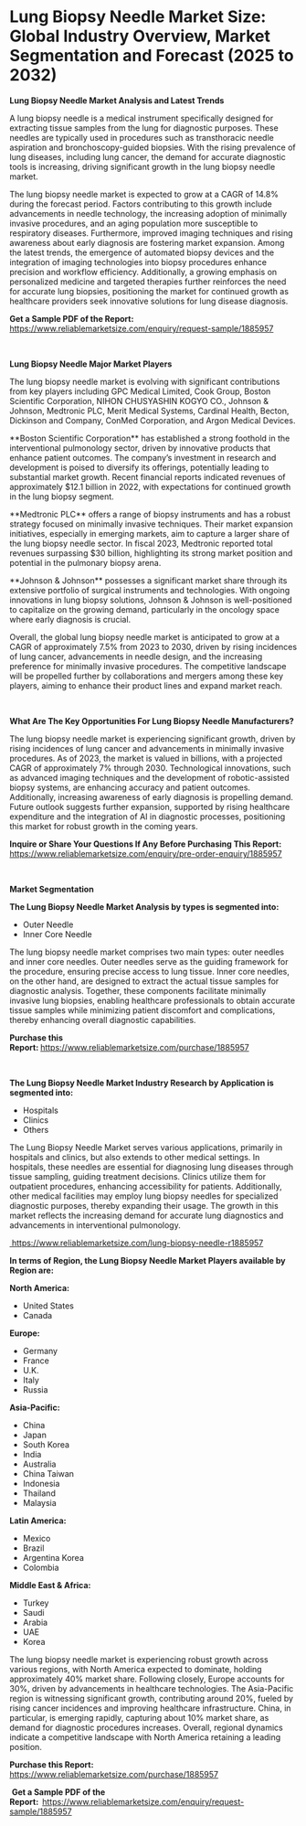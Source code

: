 <p><h1>Lung Biopsy Needle Market Size: Global Industry Overview, Market Segmentation and Forecast (2025 to 2032)</h1></p><p><strong>Lung Biopsy Needle Market Analysis and Latest Trends</strong></p>
<p><p>A lung biopsy needle is a medical instrument specifically designed for extracting tissue samples from the lung for diagnostic purposes. These needles are typically used in procedures such as transthoracic needle aspiration and bronchoscopy-guided biopsies. With the rising prevalence of lung diseases, including lung cancer, the demand for accurate diagnostic tools is increasing, driving significant growth in the lung biopsy needle market.</p><p>The lung biopsy needle market is expected to grow at a CAGR of 14.8% during the forecast period. Factors contributing to this growth include advancements in needle technology, the increasing adoption of minimally invasive procedures, and an aging population more susceptible to respiratory diseases. Furthermore, improved imaging techniques and rising awareness about early diagnosis are fostering market expansion. Among the latest trends, the emergence of automated biopsy devices and the integration of imaging technologies into biopsy procedures enhance precision and workflow efficiency. Additionally, a growing emphasis on personalized medicine and targeted therapies further reinforces the need for accurate lung biopsies, positioning the market for continued growth as healthcare providers seek innovative solutions for lung disease diagnosis.</p></p>
<p><strong>Get a Sample PDF of the Report:&nbsp;</strong> <a href="https://www.reliablemarketsize.com/enquiry/request-sample/1885957?utm_campaign=2782&utm_medium=2&utm_source=Github&utm_content=ia&utm_term=13042025&utm_id=lung-biopsy-needle">https://www.reliablemarketsize.com/enquiry/request-sample/1885957</a></p>
<p>&nbsp;</p>
<p><strong>Lung Biopsy Needle Major Market Players</strong></p>
<p><p>The lung biopsy needle market is evolving with significant contributions from key players including GPC Medical Limited, Cook Group, Boston Scientific Corporation, NIHON CHUSYASHIN KOGYO CO., Johnson & Johnson, Medtronic PLC, Merit Medical Systems, Cardinal Health, Becton, Dickinson and Company, ConMed Corporation, and Argon Medical Devices.</p><p>**Boston Scientific Corporation** has established a strong foothold in the interventional pulmonology sector, driven by innovative products that enhance patient outcomes. The company’s investment in research and development is poised to diversify its offerings, potentially leading to substantial market growth. Recent financial reports indicated revenues of approximately $12.1 billion in 2022, with expectations for continued growth in the lung biopsy segment.</p><p>**Medtronic PLC** offers a range of biopsy instruments and has a robust strategy focused on minimally invasive techniques. Their market expansion initiatives, especially in emerging markets, aim to capture a larger share of the lung biopsy needle sector. In fiscal 2023, Medtronic reported total revenues surpassing $30 billion, highlighting its strong market position and potential in the pulmonary biopsy arena.</p><p>**Johnson & Johnson** possesses a significant market share through its extensive portfolio of surgical instruments and technologies. With ongoing innovations in lung biopsy solutions, Johnson & Johnson is well-positioned to capitalize on the growing demand, particularly in the oncology space where early diagnosis is crucial.</p><p>Overall, the global lung biopsy needle market is anticipated to grow at a CAGR of approximately 7.5% from 2023 to 2030, driven by rising incidences of lung cancer, advancements in needle design, and the increasing preference for minimally invasive procedures. The competitive landscape will be propelled further by collaborations and mergers among these key players, aiming to enhance their product lines and expand market reach.</p></p>
<p>&nbsp;</p>
<p><strong>What Are The Key Opportunities For Lung Biopsy Needle Manufacturers?</strong></p>
<p><p>The lung biopsy needle market is experiencing significant growth, driven by rising incidences of lung cancer and advancements in minimally invasive procedures. As of 2023, the market is valued in billions, with a projected CAGR of approximately 7% through 2030. Technological innovations, such as advanced imaging techniques and the development of robotic-assisted biopsy systems, are enhancing accuracy and patient outcomes. Additionally, increasing awareness of early diagnosis is propelling demand. Future outlook suggests further expansion, supported by rising healthcare expenditure and the integration of AI in diagnostic processes, positioning this market for robust growth in the coming years.</p></p>
<p><strong>Inquire or Share Your Questions If Any Before Purchasing This Report:</strong> <a href="https://www.reliablemarketsize.com/enquiry/pre-order-enquiry/1885957?utm_campaign=2782&utm_medium=2&utm_source=Github&utm_content=ia&utm_term=13042025&utm_id=lung-biopsy-needle">https://www.reliablemarketsize.com/enquiry/pre-order-enquiry/1885957</a></p>
<p>&nbsp;</p>
<p><strong>Market Segmentation</strong></p>
<p><strong>The Lung Biopsy Needle Market Analysis by types is segmented into:</strong></p>
<p><ul><li>Outer Needle</li><li>Inner Core Needle</li></ul></p>
<p><p>The lung biopsy needle market comprises two main types: outer needles and inner core needles. Outer needles serve as the guiding framework for the procedure, ensuring precise access to lung tissue. Inner core needles, on the other hand, are designed to extract the actual tissue samples for diagnostic analysis. Together, these components facilitate minimally invasive lung biopsies, enabling healthcare professionals to obtain accurate tissue samples while minimizing patient discomfort and complications, thereby enhancing overall diagnostic capabilities.</p></p>
<p><strong>Purchase this Report:&nbsp;</strong><a href="https://www.reliablemarketsize.com/purchase/1885957?utm_campaign=2782&utm_medium=2&utm_source=Github&utm_content=ia&utm_term=13042025&utm_id=lung-biopsy-needle">https://www.reliablemarketsize.com/purchase/1885957</a></p>
<p>&nbsp;</p>
<p><strong>The Lung Biopsy Needle Market Industry Research by Application is segmented into:</strong></p>
<p><ul><li>Hospitals</li><li>Clinics</li><li>Others</li></ul></p>
<p><p>The Lung Biopsy Needle Market serves various applications, primarily in hospitals and clinics, but also extends to other medical settings. In hospitals, these needles are essential for diagnosing lung diseases through tissue sampling, guiding treatment decisions. Clinics utilize them for outpatient procedures, enhancing accessibility for patients. Additionally, other medical facilities may employ lung biopsy needles for specialized diagnostic purposes, thereby expanding their usage. The growth in this market reflects the increasing demand for accurate lung diagnostics and advancements in interventional pulmonology.</p></p>
<p><a href="https://www.reliablemarketsize.com/lung-biopsy-needle-r1885957?utm_campaign=2782&utm_medium=2&utm_source=Github&utm_content=ia&utm_term=13042025&utm_id=lung-biopsy-needle">&nbsp;https://www.reliablemarketsize.com/lung-biopsy-needle-r1885957</a></p>
<p><strong>In terms of Region, the Lung Biopsy Needle Market Players available by Region are:</strong></p>
<p>
    <p> <strong> North America: </strong>
        <ul>
            <li>United States</li>
            <li>Canada</li>
        </ul>
        </p> 
    <p> <strong> Europe: </strong>
        <ul>
            <li>Germany</li>
            <li>France</li>
            <li>U.K.</li>
            <li>Italy</li>
            <li>Russia</li>
        </ul>
        </p> 
    <p> <strong> Asia-Pacific: </strong>
        <ul>
            <li>China</li>
            <li>Japan</li>
            <li>South Korea</li>
            <li>India</li>
            <li>Australia</li>
            <li>China Taiwan</li>
            <li>Indonesia</li>
            <li>Thailand</li>
            <li>Malaysia</li>
        </ul>
        </p> 
    <p> <strong> Latin America: </strong>
        <ul>
            <li>Mexico</li>
            <li>Brazil</li>
            <li>Argentina Korea</li>
            <li>Colombia</li>
        </ul>
        </p> 
    <p> <strong> Middle East & Africa: </strong>
        <ul>
            <li>Turkey</li>
            <li>Saudi</li>
            <li>Arabia</li>
            <li>UAE</li>
            <li>Korea</li>
        </ul>
    </p>
    </p>
<p><p>The lung biopsy needle market is experiencing robust growth across various regions, with North America expected to dominate, holding approximately 40% market share. Following closely, Europe accounts for 30%, driven by advancements in healthcare technologies. The Asia-Pacific region is witnessing significant growth, contributing around 20%, fueled by rising cancer incidences and improving healthcare infrastructure. China, in particular, is emerging rapidly, capturing about 10% market share, as demand for diagnostic procedures increases. Overall, regional dynamics indicate a competitive landscape with North America retaining a leading position.</p></p>
<p><strong>Purchase this Report: </strong><a href="https://www.reliablemarketsize.com/purchase/1885957?utm_campaign=2782&utm_medium=2&utm_source=Github&utm_content=ia&utm_term=13042025&utm_id=lung-biopsy-needle">https://www.reliablemarketsize.com/purchase/1885957</a></p>
<p>&nbsp;<strong>Get a Sample PDF of the Report:&nbsp;&nbsp;</strong><a href="https://www.reliablemarketsize.com/enquiry/request-sample/1885957?utm_campaign=2782&utm_medium=2&utm_source=Github&utm_content=ia&utm_term=13042025&utm_id=lung-biopsy-needle">https://www.reliablemarketsize.com/enquiry/request-sample/1885957</a></p>
<p><strong></strong></p>
<p><p></p><p></p><p></p></p>